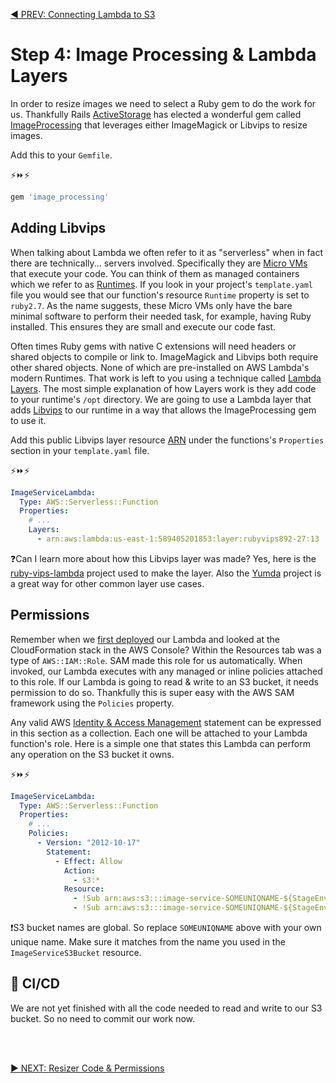 [◀️ PREV: Connecting Lambda to S3](3-connecting-lambda-to-s3.md)

# Step 4: Image Processing & Lambda Layers

In order to resize images we need to select a Ruby gem to do the work for us. Thankfully Rails [ActiveStorage](https://edgeapi.rubyonrails.org/classes/ActiveStorage/Variant.html) has elected a wonderful gem called [ImageProcessing](https://github.com/janko/image_processing) that leverages either ImageMagick or Libvips to resize images. 

Add this to your `Gemfile`.

⚡️⏩⚡️

```ruby
gem 'image_processing'
```

## Adding Libvips

When talking about Lambda we often refer to it as "serverless" when in fact there are technically... servers involved. Specifically they are [Micro VMs](https://firecracker-microvm.github.io) that execute your code. You can think of them as managed containers which we refer to as [Runtimes](https://docs.aws.amazon.com/lambda/latest/dg/lambda-runtimes.html). If you look in your project's `template.yaml` file you would see that our function's resource `Runtime` property is set to `ruby2.7`. As the name suggests, these Micro VMs only have the bare minimal software to perform their needed task, for example, having Ruby installed. This ensures they are small and execute our code fast. 

Often times Ruby gems with native C extensions will need headers or shared objects to compile or link to. ImageMagick and Libvips both require other shared objects. None of which are pre-installed on AWS Lambda's modern Runtimes. That work is left to you using a technique called [Lambda Layers](https://docs.aws.amazon.com/lambda/latest/dg/configuration-layers.html). The most simple explanation of how Layers work is they add code to your runtime's `/opt` directory. We are going to use a Lambda layer that adds [Libvips](http://libvips.github.io/libvips/) to our runtime in a way that allows the ImageProcessing gem to use it.

Add this public Libvips layer resource [ARN](https://docs.aws.amazon.com/general/latest/gr/aws-arns-and-namespaces.html) under the functions's `Properties` section in your `template.yaml` file.

⚡️⏩⚡️

```yaml
ImageServiceLambda:
  Type: AWS::Serverless::Function
  Properties:
    # ...
    Layers:
      - arn:aws:lambda:us-east-1:589405201853:layer:rubyvips892-27:13
```

❓Can I learn more about how this Libvips layer was made? Yes, here is the [ruby-vips-lambda](https://github.com/customink/ruby-vips-lambda) project used to make the layer. Also the [Yumda](https://github.com/lambci/yumda) project is a great way for other common layer use cases.

## Permissions

Remember when we [first deployed](2-setup-deploy.md) our Lambda and looked at the CloudFormation stack in the AWS Console? Within the Resources tab was a type of `AWS::IAM::Role`. SAM made this role for us automatically. When invoked, our Lambda executes with any managed or inline policies attached to this role. If our Lambda is going to read & write to an S3 bucket, it needs permission to do so. Thankfully this is super easy with the AWS SAM framework using the `Policies` property.

Any valid AWS [Identity & Access Management](https://docs.aws.amazon.com/IAM/latest/UserGuide/access_policies.html) statement can be expressed in this section as a collection. Each one will be attached to your Lambda function's role. Here is a simple one that states this Lambda can perform any operation on the S3 bucket it owns.

⚡️⏩⚡️

```yaml
ImageServiceLambda:
  Type: AWS::Serverless::Function
  Properties:
    # ...
    Policies:
      - Version: "2012-10-17"
        Statement:
          - Effect: Allow
            Action:
              - s3:*
            Resource:
              - !Sub arn:aws:s3:::image-service-SOMEUNIQNAME-${StageEnv}
              - !Sub arn:aws:s3:::image-service-SOMEUNIQNAME-${StageEnv}/*
```

❗️S3 bucket names are global. So replace `SOMEUNIQNAME` above with your own unique name. Make sure it matches from the name you used in the `ImageServiceS3Bucket` resource.

## 🚀 CI/CD

We are not yet finished with all the code needed to read and write to our S3 bucket. So no need to commit our work now.


<br/>
<br/>

[▶️ NEXT: Resizer Code & Permissions](5-resizer-code.md)

<br/>
<br/>
